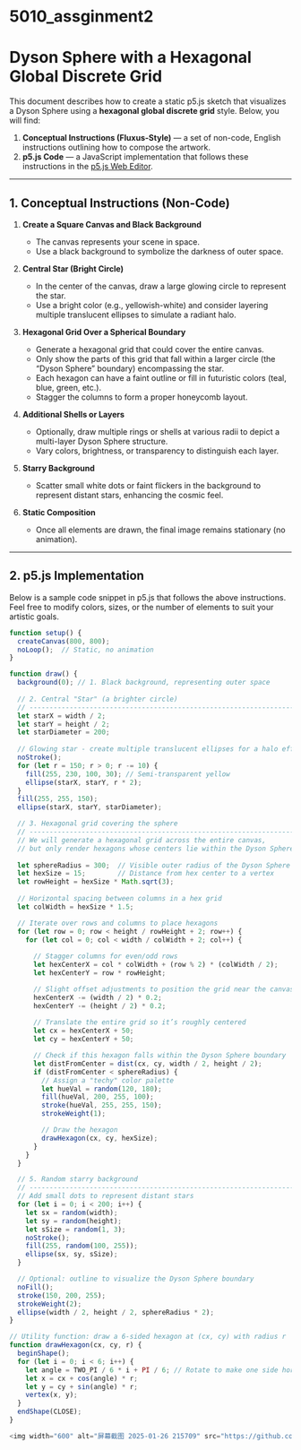 # 5010_assginment2
# Dyson Sphere with a Hexagonal Global Discrete Grid

This document describes how to create a static p5.js sketch that visualizes a Dyson Sphere using a **hexagonal global discrete grid** style. Below, you will find:

1. **Conceptual Instructions (Fluxus-Style)** — a set of non-code, English instructions outlining how to compose the artwork.
2. **p5.js Code** — a JavaScript implementation that follows these instructions in the [p5.js Web Editor](https://editor.p5js.org/).

---

## 1. Conceptual Instructions (Non-Code)

1. **Create a Square Canvas and Black Background**  
   - The canvas represents your scene in space.  
   - Use a black background to symbolize the darkness of outer space.

2. **Central Star (Bright Circle)**  
   - In the center of the canvas, draw a large glowing circle to represent the star.  
   - Use a bright color (e.g., yellowish-white) and consider layering multiple translucent ellipses to simulate a radiant halo.

3. **Hexagonal Grid Over a Spherical Boundary**  
   - Generate a hexagonal grid that could cover the entire canvas.  
   - Only show the parts of this grid that fall within a larger circle (the “Dyson Sphere” boundary) encompassing the star.  
   - Each hexagon can have a faint outline or fill in futuristic colors (teal, blue, green, etc.).  
   - Stagger the columns to form a proper honeycomb layout.

4. **Additional Shells or Layers**  
   - Optionally, draw multiple rings or shells at various radii to depict a multi-layer Dyson Sphere structure.  
   - Vary colors, brightness, or transparency to distinguish each layer.

5. **Starry Background**  
   - Scatter small white dots or faint flickers in the background to represent distant stars, enhancing the cosmic feel.

6. **Static Composition**  
   - Once all elements are drawn, the final image remains stationary (no animation).

---

## 2. p5.js Implementation

Below is a sample code snippet in p5.js that follows the above instructions. Feel free to modify colors, sizes, or the number of elements to suit your artistic goals.

```javascript
function setup() {
  createCanvas(800, 800);
  noLoop();  // Static, no animation
}

function draw() {
  background(0); // 1. Black background, representing outer space
  
  // 2. Central "Star" (a brighter circle)
  // ----------------------------------------------------------------------
  let starX = width / 2;
  let starY = height / 2;
  let starDiameter = 200;
  
  // Glowing star - create multiple translucent ellipses for a halo effect
  noStroke();
  for (let r = 150; r > 0; r -= 10) {
    fill(255, 230, 100, 30); // Semi-transparent yellow
    ellipse(starX, starY, r * 2);
  }
  fill(255, 255, 150);
  ellipse(starX, starY, starDiameter);

  // 3. Hexagonal grid covering the sphere
  // ----------------------------------------------------------------------
  // We will generate a hexagonal grid across the entire canvas,
  // but only render hexagons whose centers lie within the Dyson Sphere boundary.
  
  let sphereRadius = 300;  // Visible outer radius of the Dyson Sphere
  let hexSize = 15;        // Distance from hex center to a vertex
  let rowHeight = hexSize * Math.sqrt(3);
  
  // Horizontal spacing between columns in a hex grid
  let colWidth = hexSize * 1.5;

  // Iterate over rows and columns to place hexagons
  for (let row = 0; row < height / rowHeight + 2; row++) {
    for (let col = 0; col < width / colWidth + 2; col++) {
      
      // Stagger columns for even/odd rows
      let hexCenterX = col * colWidth + (row % 2) * (colWidth / 2);
      let hexCenterY = row * rowHeight;

      // Slight offset adjustments to position the grid near the canvas center
      hexCenterX -= (width / 2) * 0.2; 
      hexCenterY -= (height / 2) * 0.2; 
      
      // Translate the entire grid so it’s roughly centered
      let cx = hexCenterX + 50;
      let cy = hexCenterY + 50;

      // Check if this hexagon falls within the Dyson Sphere boundary
      let distFromCenter = dist(cx, cy, width / 2, height / 2);
      if (distFromCenter < sphereRadius) {
        // Assign a "techy" color palette
        let hueVal = random(120, 180);
        fill(hueVal, 200, 255, 100);
        stroke(hueVal, 255, 255, 150);
        strokeWeight(1);

        // Draw the hexagon
        drawHexagon(cx, cy, hexSize);
      }
    }
  }

  // 5. Random starry background
  // ----------------------------------------------------------------------
  // Add small dots to represent distant stars
  for (let i = 0; i < 200; i++) {
    let sx = random(width);
    let sy = random(height);
    let sSize = random(1, 3);
    noStroke();
    fill(255, random(100, 255));
    ellipse(sx, sy, sSize);
  }

  // Optional: outline to visualize the Dyson Sphere boundary
  noFill();
  stroke(150, 200, 255);
  strokeWeight(2);
  ellipse(width / 2, height / 2, sphereRadius * 2);
}

// Utility function: draw a 6-sided hexagon at (cx, cy) with radius r
function drawHexagon(cx, cy, r) {
  beginShape();
  for (let i = 0; i < 6; i++) {
    let angle = TWO_PI / 6 * i + PI / 6; // Rotate to make one side horizontal
    let x = cx + cos(angle) * r;
    let y = cy + sin(angle) * r;
    vertex(x, y);
  }
  endShape(CLOSE);
}

<img width="600" alt="屏幕截图 2025-01-26 215709" src="https://github.com/user-attachments/assets/d551983a-6618-4e74-a8bb-47620ee101c3" />

